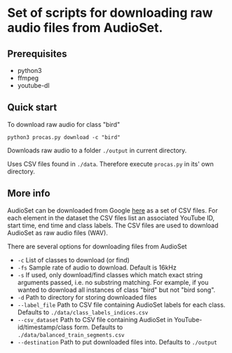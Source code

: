 # Set of scripts for downloading raw audio files from AudioSet.

## Prerequisites
- python3
- ffmpeg
- youtube-dl

## Quick start

To download raw audio for class "bird" 
```	
python3 procas.py download -c "bird"
```
Downloads raw audio to a folder `./output` in current directory.

Uses CSV files found in `./data`. Therefore execute `procas.py` in its' own directory.

## More info
AudioSet can be downloaded from Google [here](https://research.google.com/audioset/download.html) as a set of CSV files. For each element in the dataset the CSV files list an associated YouTube ID, start time, end time and class labels. The CSV files are used to download AudioSet as raw audio files (WAV).

There are several options for downloading files from AudioSet
- `-c` List of classes to download (or find)
- `-fs` Sample rate of audio to download. Default is 16kHz
- `-s` If used, only download/find classes which match exact string arguments passed, i.e. no substring matching. For example, if you wanted to download all instances of class "bird" but not "bird song".
- `-d` Path to directory for storing downloaded files
- `--label_file` Path to CSV file containing AudioSet labels for each class. Defaults to `./data/class_labels_indices.csv` 
- `--csv_dataset` Path to CSV file containing AudioSet in YouTube-id/timestamp/class form. Defaults to `./data/balanced_train_segments.csv`
- `--destination` Path to put downloaded files into. Defaults to `./output`
